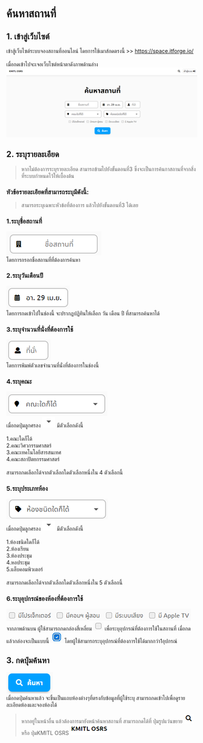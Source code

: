 # ค้นหาสถานที่
## 1. เข้าสู่เว็บไซต์
   เข้าสู้เว็บไซต์ระบบจองสถานที่ออนไลน์ โดยการใช้เมาส์กดตรงนี้ >> https://space.itforge.io/
   <br><br>เมื่อกดเข้าไปจะเจอเว็บไซต์หน้าตาดังภาพด้านล่าง
   ![](../man-img/01.find-space/find-space-page.png)
## 2. ระบุรายละเอียด
> หากไม่ต้องการระบุรายละเอียด สามารถข้ามไปยังขั้นตอนที่3 ซึ่งจะเป็นการค้นกาสถานที่จากสิ่งที่ระบบกำหนดไว้ให้เบื้องต้น
   
   ### หัวข้อรายละเอียดที่สามารถระบุมีดังนี้:
> สามารถระบุเฉพาะหัวข้อที่ต้องการ แล้วไปยังขั้นตอนที่3 ได้เลย
   
   ### 1.ระบุชื่อสถานที่ <br>
   ![](../man-img/01.find-space/space-location.png)<br>
   โดยการกรอกชื่อสถานที่ที่ต้องการค้นหา
   ### 2.ระบุวันเดือนปี <br>
   ![](../man-img/01.find-space/space-date.png)<br>
   โดยการกดเข้าไปในช่องนี้ จะปรากฎปฏิทินให้เลือก วัน เดือน ปี ที่สามารถค้นหาได้
   ### 3.ระบุจำนวนที่นั่งที่ต้องการใช้ <br> 
   ![](../man-img/01.find-space/space-chair.png)<br>
   โดยการพิมพ์ตัวเลขจำนวนที่นั่งที่ต้องการในช่องนี้
   ### 4.ระบุคณะ <br>
   ![](../man-img/01.find-space/space-faculty.png)<br>
   เมื่อกดปุ่มลูกศรลง  ![](../man-img/01.find-space/down-arrow.png) มีตัวเลือกดังนี้<br><br>
      1.คณะใดก็ได้<br>
      2.คณะวิศวกรรมศาสตร์<br>
      3.คณะเทคโนโลยีสารสนเทศ<br>
      4.คณะสถาปัตยกรรมศาสตร์<br><br>
   สามารถกดเลือกได้จากตัวเลือกใดตัวเลือกหนึ่งใน 4 ตัวเลือกนี้<br>
   ### 5.ระบุประเภทห้อง <br> 
   ![](../man-img/01.find-space/space-room-type.png)<br>
   เมื่อกดปุ่มลูกศรลง  ![](../man-img/01.find-space/down-arrow.png) มีตัวเลือกดังนี้<br><br>
      1.ห้องชนิดใดก็ได้<br>
      2.ห้องเรียน<br>
      3.ห้องประชุม<br>
      4.หอประชุม<br>
      5.แล็บคอมพิวเตอร์<br><br>
   สามารถกดเลือกได้จากตัวเลือกใดตัวเลือกหนึ่งใน 5 ตัวเลือกนี้<br>
   ### 6.ระบุอุปกรณ์ของห้องที่ต้องการใช้ <br>
   ![](../man-img/01.find-space/space-equipment.png)<br>
   จากภาพด้านบน ผู้ใช้สามารถกดกล่องสี่เหลี่ยม ![](../man-img/01.find-space/blank-box.png)  เพื่อระบุอุปกรณ์ที่ต้องการใช้ในสถานที่ เมื่อกดแล้วกล่องจะเป็นแบบนี้ ![](../man-img/01.find-space/selected-box.png) โดยผู้ใช้สามารถระบุอุปกรณ์ที่ต้องการใช้ได้มากกว่า1อุปกรณ์
## 3. กดปุ่มค้นหา
   ![](../man-img/01.find-space/space-find-button.png)<br>
   เมื่อกดปุ่มค้นหาแล้ว จะขึ้นเป็นแถบห้องต่างๆที่ตรงกับข้อมูลที่ผู้ใช้ระบุ
   สามารถกดเข้าไปเพื่อดูรายละเอียดห้องและจองห้องได้
> หากอยู่ในหน้าอื่น แล้วต้องการมายังหน้าค้นหาสถานที่ สามารถกดได้ที่ ปุ่มรูปแว่นขยาย ![](../man-img/01.find-space/search-page-button.png) หรือ ปุ่มKMITL OSRS ![](../man-img/01.find-space/home-button.png)
